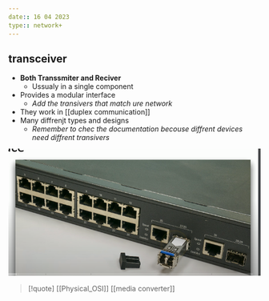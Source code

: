 ```yaml
---
date:: 16 04 2023
type:: network+
---
```

## transceiver
- **Both Transsmiter and Reciver**
	- Ussualy in a single component
- Provides a modular interface 
	- *Add the transivers that match ure network*
- They work in [[duplex communication]]
- Many diffrenjt types and designs 
	-  *Remember to chec the documentation becouse diffrent devices need diffrent transivers*

![Transciver_visual.png](/static/Transciver_visual.png)

>[!quote] [[Physical_OSI]] [[media converter]]
